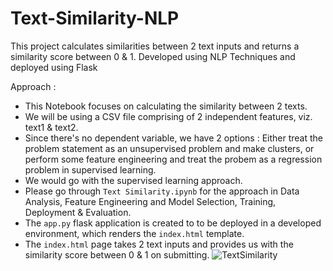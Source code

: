 # Text-Similarity-NLP
This project calculates similarities between 2 text inputs and returns a similarity score between 0 &amp; 1. Developed using NLP Techniques and deployed using Flask

Approach : 
- This Notebook focuses on calculating the similarity between 2 texts.
- We will be using a CSV file comprising of 2 independent features, viz. text1 & text2.
- Since there's no dependent variable, we have 2 options : Either treat the problem statement as an unsupervised problem and make clusters, or perform some feature engineering and treat the probem as a regression problem in supervised learning.
-  We would go with the supervised learning approach.
-  Please go through `Text Similarity.ipynb` for the approach in Data Analysis, Feature Engineering and Model Selection, Training, Deployment & Evaluation.
-  The `app.py` flask application is created to to be deployed in a developed environment, which renders the `index.html` template.
-  The `index.html` page takes 2 text inputs and provides us with the similarity score between 0 & 1 on submitting.
  ![TextSimilarity](https://github.com/maitreyaz/Text-Similarity-NLP/assets/83835081/0e31e1ed-49db-4883-979f-dae3191d3170)
